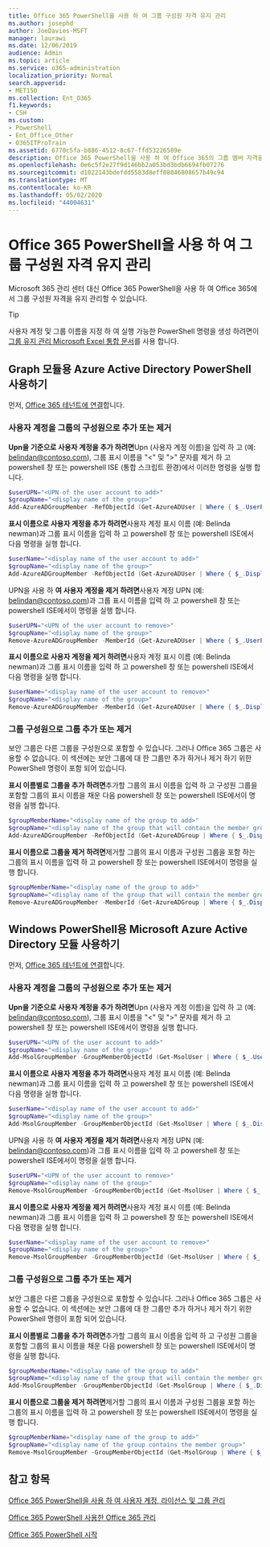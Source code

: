 ```yaml
---
title: Office 365 PowerShell을 사용 하 여 그룹 구성원 자격 유지 관리
ms.author: josephd
author: JoeDavies-MSFT
manager: laurawi
ms.date: 12/06/2019
audience: Admin
ms.topic: article
ms.service: o365-administration
localization_priority: Normal
search.appverid:
- MET150
ms.collection: Ent_O365
f1.keywords:
- CSH
ms.custom:
- PowerShell
- Ent_Office_Other
- O365ITProTrain
ms.assetid: 6770c5fa-b886-4512-8c67-ffd53226589e
description: Office 365 PowerShell을 사용 하 여 Office 365의 그룹 멤버 자격을 유지 하는 방법을 알아봅니다.
ms.openlocfilehash: 0e6c5f2e27f9d146bb2a053bd3bdb6694fb07276
ms.sourcegitcommit: d1022143bdefdd5583d8eff08046808657b49c94
ms.translationtype: MT
ms.contentlocale: ko-KR
ms.lasthandoff: 05/02/2020
ms.locfileid: "44004631"
---
```

# <a name="maintain-group-membership-with-office-365-powershell"></a>Office 365 PowerShell을 사용 하 여 그룹 구성원 자격 유지 관리

Microsoft 365 관리 센터 대신 Office 365 PowerShell을 사용 하 여 Office 365에서 그룹 구성원 자격을 유지 관리할 수 있습니다. 

> [!TIP]
> 사용자 계정 및 그룹 이름을 지정 하 여 실행 가능한 PowerShell 명령을 생성 하려면이 [그룹 유지 관리 Microsoft Excel 통합 문서](https://github.com/MicrosoftDocs/OfficeDocs-Enterprise/raw/live/Enterprise/media/maintain-group-membership-with-office-365-powershell/GroupMaintPowerShellGenerator.xlsx)를 사용 합니다. 

## <a name="use-the-azure-active-directory-powershell-for-graph-module"></a>Graph 모듈용 Azure Active Directory PowerShell 사용하기
먼저, [Office 365 테넌트에 연결](connect-to-office-365-powershell.md#connect-with-the-azure-active-directory-powershell-for-graph-module)합니다.

### <a name="add-or-remove-user-accounts-as-members-of-a-group"></a>사용자 계정을 그룹의 구성원으로 추가 또는 제거

**Upn을 기준으로 사용자 계정을 추가 하려면**Upn (사용자 계정 이름)을 입력 하 고 (예: belindan@contoso.com), 그룹 표시 이름을 "<" 및 ">" 문자를 제거 하 고 powershell 창 또는 powershell ISE (통합 스크립트 환경)에서 이러한 명령을 실행 합니다.

```powershell
$userUPN="<UPN of the user account to add>"
$groupName="<display name of the group>"
Add-AzureADGroupMember -RefObjectId (Get-AzureADUser | Where { $_.UserPrincipalName -eq $userUPN }).ObjectID -ObjectId (Get-AzureADGroup | Where { $_.DisplayName -eq $groupName }).ObjectID
```

**표시 이름으로 사용자 계정을 추가 하려면**사용자 계정 표시 이름 (예: Belinda newman)과 그룹 표시 이름을 입력 하 고 powershell 창 또는 powershell ISE에서 다음 명령을 실행 합니다.

```powershell
$userName="<display name of the user account to add>"
$groupName="<display name of the group>"
Add-AzureADGroupMember -RefObjectId (Get-AzureADUser | Where { $_.DisplayName -eq $userName }).ObjectID -ObjectId (Get-AzureADGroup | Where { $_.DisplayName -eq $groupName }).ObjectID
```

UPN을 사용 하 **여 사용자 계정을 제거 하려면**사용자 계정 UPN (예: belindan@contoso.com)과 그룹 표시 이름을 입력 하 고 powershell 창 또는 powershell ISE에서이 명령을 실행 합니다.

```powershell
$userUPN="<UPN of the user account to remove>"
$groupName="<display name of the group>"
Remove-AzureADGroupMember -MemberId (Get-AzureADUser | Where { $_.UserPrincipalName -eq $userUPN }).ObjectID -ObjectID (Get-AzureADGroup | Where { $_.DisplayName -eq $groupName }).ObjectID
```

**표시 이름으로 사용자 계정을 제거 하려면**사용자 계정 표시 이름 (예: Belinda newman)과 그룹 표시 이름을 입력 하 고 powershell 창 또는 powershell ISE에서 다음 명령을 실행 합니다.

```powershell
$userName="<display name of the user account to remove>"
$groupName="<display name of the group>"
Remove-AzureADGroupMember -MemberId (Get-AzureADUser | Where { $_.DisplayName -eq $userName }).ObjectID -ObjectID (Get-AzureADGroup | Where { $_.DisplayName -eq $groupName }).ObjectID
```

### <a name="add-or-remove-groups-as-members-of-a-group"></a>그룹 구성원으로 그룹 추가 또는 제거

보안 그룹은 다른 그룹을 구성원으로 포함할 수 있습니다. 그러나 Office 365 그룹은 사용할 수 없습니다. 이 섹션에는 보안 그룹에 대 한 그룹만 추가 하거나 제거 하기 위한 PowerShell 명령이 포함 되어 있습니다.

**표시 이름별로 그룹을 추가 하려면**추가할 그룹의 표시 이름을 입력 하 고 구성원 그룹을 포함할 그룹의 표시 이름을 채운 다음 powershell 창 또는 powershell ISE에서이 명령을 실행 합니다.

```powershell
$groupMemberName="<display name of the group to add>"
$groupName="<display name of the group that will contain the member group>"
Add-AzureADGroupMember -RefObjectId (Get-AzureADGroup | Where { $_.DisplayName -eq $groupMemberName }).ObjectID -ObjectID (Get-AzureADGroup | Where { $_.DisplayName -eq $groupName }).ObjectID
```

**표시 이름으로 그룹을 제거 하려면**제거할 그룹의 표시 이름과 구성원 그룹을 포함 하는 그룹의 표시 이름을 입력 하 고 powershell 창 또는 powershell ISE에서이 명령을 실행 합니다.

```powershell
$groupMemberName="<display name of the group to add>"
$groupName="<display name of the group that will contain the member group>"
Remove-AzureADGroupMember -MemberId (Get-AzureADGroup | Where { $_.DisplayName -eq $groupMemberName }).ObjectID -ObjectID (Get-AzureADGroup | Where { $_.DisplayName -eq $groupName }).ObjectID
```

## <a name="use-the-microsoft-azure-active-directory-module-for-windows-powershell"></a>Windows PowerShell용 Microsoft Azure Active Directory 모듈 사용하기

먼저, [Office 365 테넌트에 연결](connect-to-office-365-powershell.md#connect-with-the-microsoft-azure-active-directory-module-for-windows-powershell)합니다.


### <a name="add-or-remove-user-accounts-as-members-of-a-group"></a>사용자 계정을 그룹의 구성원으로 추가 또는 제거

**Upn을 기준으로 사용자 계정을 추가 하려면**Upn (사용자 계정 이름)을 입력 하 고 (예: belindan@contoso.com), 그룹 표시 이름을 "<" 및 ">" 문자를 제거 하 고 powershell 창 또는 powershell ISE에서이 명령을 실행 합니다.

```powershell
$userUPN="<UPN of the user account to add>"
$groupName="<display name of the group>"
Add-MsolGroupMember -GroupMemberObjectId (Get-MsolUser | Where { $_.UserPrincipalName -eq $userUPN }).ObjectID -GroupObjectId (Get-MsolGroup | Where { $_.DisplayName -eq $groupName }).ObjectID
```

**표시 이름으로 사용자 계정을 추가 하려면**사용자 계정 표시 이름 (예: Belinda newman)과 그룹 표시 이름을 입력 하 고 powershell 창 또는 powershell ISE에서 다음 명령을 실행 합니다.

```powershell
$userName="<display name of the user account to add>"
$groupName="<display name of the group>"
Add-MsolGroupMember -GroupMemberObjectId (Get-MsolUser | Where { $_.DisplayName -eq $userName }).ObjectID -GroupObjectId (Get-MsolGroup | Where { $_.DisplayName -eq $groupName }).ObjectID
```

UPN을 사용 하 **여 사용자 계정을 제거 하려면**사용자 계정 UPN (예: belindan@contoso.com)과 그룹 표시 이름을 입력 하 고 powershell 창 또는 powershell ISE에서이 명령을 실행 합니다.

```powershell
$userUPN="<UPN of the user account to remove>"
$groupName="<display name of the group>"
Remove-MsolGroupMember -GroupMemberObjectId (Get-MsolUser | Where { $_.UserPrincipalName -eq $userUPN }).ObjectID -GroupObjectId (Get-MsolGroup | Where { $_.DisplayName -eq $groupName }).ObjectID
```

**표시 이름으로 사용자 계정을 제거 하려면**사용자 계정 표시 이름 (예: Belinda newman)과 그룹 표시 이름을 입력 하 고 powershell 창 또는 powershell ISE에서 다음 명령을 실행 합니다.

```powershell
$userName="<display name of the user account to remove>"
$groupName="<display name of the group>"
Remove-MsolGroupMember -GroupMemberObjectId (Get-MsolUser | Where { $_.DisplayName -eq $userName }).ObjectID -GroupObjectId (Get-MsolGroup | Where { $_.DisplayName -eq $groupName }).ObjectID
```

### <a name="add-or-remove-groups-as-members-of-a-group"></a>그룹 구성원으로 그룹 추가 또는 제거

보안 그룹은 다른 그룹을 구성원으로 포함할 수 있습니다. 그러나 Office 365 그룹은 사용할 수 없습니다. 이 섹션에는 보안 그룹에 대 한 그룹만 추가 하거나 제거 하기 위한 PowerShell 명령이 포함 되어 있습니다.

**표시 이름별로 그룹을 추가 하려면**추가할 그룹의 표시 이름을 입력 하 고 구성원 그룹을 포함할 그룹의 표시 이름을 채운 다음 powershell 창 또는 powershell ISE에서이 명령을 실행 합니다.

```powershell
$groupMemberName="<display name of the group to add>"
$groupName="<display name of the group that will contain the member group>"
Add-MsolGroupMember -GroupMemberObjectId (Get-MsolGroup | Where { $_.DisplayName -eq $groupMemberName }).ObjectID -GroupObjectId (Get-MsolGroup | Where { $_.DisplayName -eq $groupName }).ObjectID -GroupMemberType Group
```

**표시 이름으로 그룹을 제거 하려면**제거할 그룹의 표시 이름과 구성원 그룹을 포함 하는 그룹의 표시 이름을 입력 하 고 powershell 창 또는 powershell ISE에서이 명령을 실행 합니다.

```powershell
$groupMemberName="<display name of the group to add>"
$groupName="<display name of the group contains the member group>"
Remove-MsolGroupMember -GroupMemberObjectId (Get-MsolGroup | Where { $_.DisplayName -eq $groupMemberName }).ObjectID -GroupObjectId (Get-MsolGroup | Where { $_.DisplayName -eq $groupName }).ObjectID -GroupMemberType Group
```

## <a name="see-also"></a>참고 항목

[Office 365 PowerShell을 사용 하 여 사용자 계정, 라이선스 및 그룹 관리](manage-user-accounts-and-licenses-with-office-365-powershell.md)
  
[Office 365 PowerShell 사용한 Office 365 관리](manage-office-365-with-office-365-powershell.md)
  
[Office 365 PowerShell 시작](getting-started-with-office-365-powershell.md)

